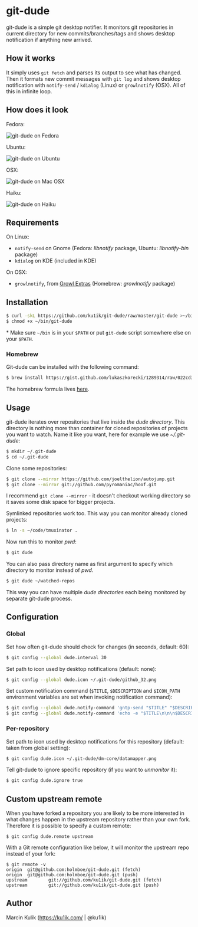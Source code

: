 # git-dude

git-dude is a simple git desktop notifier. It monitors git repositories in
current directory for new commits/branches/tags and shows desktop notification if
anything new arrived.

## How it works

It simply uses `git fetch` and parses its output to see what has changed. Then it
formats new commit messages with `git log` and shows desktop notification with
`notify-send` / `kdialog` (Linux) or `growlnotify` (OSX). All of this in infinite loop.

## How does it look

Fedora:

![git-dude on Fedora](screenshots/git-dude-fedora-shot.png)

Ubuntu:

![git-dude on Ubuntu](screenshots/git-dude-ubuntu-shot.png)

OSX:

![git-dude on Mac OSX](screenshots/git-dude-osx-shot.png)

Haiku:

![git-dude on Haiku](screenshots/git-dude-haiku-shot.png)

## Requirements

On Linux:

* `notify-send` on Gnome (Fedora: _libnotify_ package, Ubuntu: _libnotify-bin_ package)
* `kdialog` on KDE (included in KDE)

On OSX:

* `growlnotify`, from [Growl Extras](http://growl.info/extras.php#growlnotify)
  (Homebrew: _growlnotify_ package)

## Installation

```bash
$ curl -skL https://github.com/ku1ik/git-dude/raw/master/git-dude >~/bin/git-dude
$ chmod +x ~/bin/git-dude
```

\* Make sure `~/bin` is in your `$PATH` or put `git-dude` script somewhere else
on your `$PATH`.

### Homebrew

Git-dude can be installed with the following command:

```bash
$ brew install https://gist.github.com/lukaszkorecki/1289314/raw/022cd33fc366378552dc3527d72b994568644df1/git-dude.rb --HEAD
```

The homebrew formula lives [here](https://gist.github.com/1289314).

## Usage

git-dude iterates over repositories that live inside _the dude directory_. This
directory is nothing more than container for cloned repositories of projects
you want to watch.  Name it like you want, here for example we use
_~/.git-dude_:

```bash
$ mkdir ~/.git-dude
$ cd ~/.git-dude
```

Clone some repositories:

```bash
$ git clone --mirror https://github.com/joelthelion/autojump.git
$ git clone --mirror git://github.com/pyromaniac/hoof.git
```

I recommend `git clone --mirror` - it doesn't checkout working directory so it
saves some disk space for bigger projects.

Symlinked repositories work too. This way you can monitor already cloned
projects:

```bash
$ ln -s ~/code/tmuxinator .
```

Now run this to monitor _pwd_:

```bash
$ git dude
```

You can also pass directory name as first argument to specify which directory
to monitor instead of _pwd_.

```bash
$ git dude ~/watched-repos
```

This way you can have multiple _dude directories_ each being monitored by
separate git-dude process.

## Configuration

### Global

Set how often git-dude should check for changes (in seconds, default: 60):

```bash
$ git config --global dude.interval 30
```

Set path to icon used by desktop notifications (default: none):

```bash
$ git config --global dude.icon ~/.git-dude/github_32.png
```

Set custom notification command (`$TITLE`, `$DESCRIPTION` and `$ICON_PATH`
environment variables are set when invoking notification command):

```bash
$ git config --global dude.notify-command 'gntp-send "$TITLE" "$DESCRIPTION" "$ICON_PATH"'
$ git config --global dude.notify-command 'echo -e "$TITLE\n\n\n$DESCRIPTION" | espeak --stdin -k20 -ven+12'
```

### Per-repository

Set path to icon used by desktop notifications for this repository (default:
taken from global setting):

```bash
$ git config dude.icon ~/.git-dude/dm-core/datamapper.png
```

Tell git-dude to ignore specific repository (if you want to _unmonitor_ it):

```bash
$ git config dude.ignore true
```

## Custom upstream remote

When you have forked a repository you are likely to be more interested
in what changes happen in the upstream repository rather than your own
fork. Therefore it is possible to specify a custom remote:

    $ git config dude.remote upstream

With a Git remote configuration like below, it will monitor the
upstream repo instead of your fork:

    $ git remote -v
    origin  git@github.com:holmboe/git-dude.git (fetch)
    origin  git@github.com:holmboe/git-dude.git (push)
    upstream        git://github.com/ku1ik/git-dude.git (fetch)
    upstream        git://github.com/ku1ik/git-dude.git (push)

## Author

Marcin Kulik (https://ku1ik.com/ | @ku1ik)

